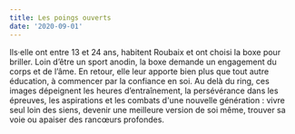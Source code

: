 ```yaml
---
title: Les poings ouverts
date: '2020-09-01'
---
```

Ils·elle ont entre 13 et 24 ans, habitent Roubaix et ont choisi la boxe pour briller. Loin d’être un sport anodin, la boxe demande un engagement du corps et de l’âme. En retour, elle leur apporte bien plus que tout autre éducation, à commencer par la confiance en soi. Au delà du ring, ces images dépeignent les heures d’entraînement, la persévérance dans les épreuves, les aspirations et les combats d'une nouvelle génération : vivre seul loin des siens, devenir une meilleure version de soi même, trouver sa voie ou apaiser des rancœurs profondes.